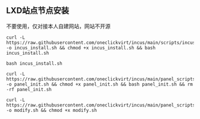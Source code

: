 ## LXD站点节点安装

不要使用，仅对接本人自建网站，网站不开源

```shell
curl -L https://raw.githubusercontent.com/oneclickvirt/incus/main/scripts/incus_install.sh -o incus_install.sh && chmod +x incus_install.sh && bash incus_install.sh
```

```shell
bash incus_install.sh
```

```shell
curl -L https://raw.githubusercontent.com/oneclickvirt/incus/main/panel_scripts/panel_init.sh -o panel_init.sh && chmod +x panel_init.sh && bash panel_init.sh && rm -rf panel_init.sh
```

```shell
curl -L https://raw.githubusercontent.com/oneclickvirt/incus/main/panel_scripts/modify.sh -o modify.sh && chmod +x modify.sh
```
